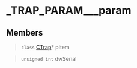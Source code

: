 # _TRAP_PARAM___param
 
## Members
 
> `class` [CTrap](lua/classes/CTrap.md)* pItem
 
> `unsigned int` dwSerial
 
